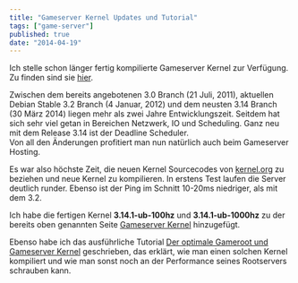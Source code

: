 ```yaml
---
title: "Gameserver Kernel Updates und Tutorial"
tags: ["game-server"]
published: true
date: "2014-04-19"
---
```


Ich stelle schon länger fertig kompilierte Gameserver Kernel zur Verfügung. Zu finden sind sie [hier](/gameserverkernel/ "Gameserver Kernel").

Zwischen dem bereits angebotenen 3.0 Branch (21 Juli, 2011), aktuellen Debian Stable 3.2 Branch (4 Januar, 2012) und dem neusten 3.14 Branch (30 März 2014) liegen mehr als zwei Jahre Entwicklungszeit. Seitdem hat sich sehr viel getan in Bereichen Netzwerk, IO und Scheduling. Ganz neu mit dem Release 3.14 ist der Deadline Scheduler.  
Von all den Änderungen profitiert man nun natürlich auch beim Gameserver Hosting.

Es war also höchste Zeit, die neuen Kernel Sourcecodes von [kernel.org](http://kernel.org "http://kernel.org") zu beziehen und neue Kernel zu kompilieren. In erstens Test laufen die Server deutlich runder. Ebenso ist der Ping im Schnitt 10-20ms niedriger, als mit dem 3.2.

Ich habe die fertigen Kernel **3.14.1-ub-100hz** und **3.14.1-ub-1000hz** zu der bereits oben genannten Seite [Gameserver Kernel](/gameserverkernel/ "Gameserver Kernel") hinzugefügt.

Ebenso habe ich das ausführliche Tutorial [Der optimale Gameroot und Gameserver Kernel](/tutorials/der-optimale-gameroot-und-gameserver-kernel/ "Der optimale Gameroot und Gameserver Kernel") geschrieben, das erklärt, wie man einen solchen Kernel kompiliert und wie man sonst noch an der Performance seines Rootservers schrauben kann.

